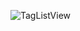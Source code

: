 ![TagListView](https://user-images.githubusercontent.com/61532729/171989702-7f1fc8b3-c8a4-4272-8c50-62b3be29c29b.gif)
